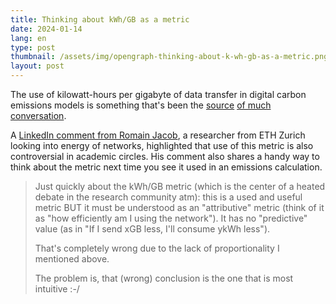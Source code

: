 ```yaml
---
title: Thinking about kWh/GB as a metric
date: 2024-01-14
lang: en
type: post
thumbnail: /assets/img/opengraph-thinking-about-k-wh-gb-as-a-metric.png
layout: post
---
```


The use of kilowatt-hours per gigabyte of data transfer in digital carbon emissions models is something that's been the [source](https://fershad.com/writing/is-data-the-best-proxy-for-website-carbon-emissions/) [of much](https://www.debugbear.com/blog/website-carbon-emissions) [conversation](https://calendar.perfplanet.com/2023/why-web-perf-tools-should-be-reporting-website-carbon-emissions/).

A [LinkedIn comment from Romain Jacob](https://www.linkedin.com/feed/update/urn:li:activity:7148980432062078976?commentUrn=urn%3Ali%3Acomment%3A%28activity%3A7148980432062078976%2C7148990576980381697%29&replyUrn=urn%3Ali%3Acomment%3A%28activity%3A7148980432062078976%2C7150229582372143105%29&dashCommentUrn=urn%3Ali%3Afsd_comment%3A%287148990576980381697%2Curn%3Ali%3Aactivity%3A7148980432062078976%29&dashReplyUrn=urn%3Ali%3Afsd_comment%3A%287150229582372143105%2Curn%3Ali%3Aactivity%3A7148980432062078976%29), a researcher from ETH Zurich looking into energy of networks, highlighted that use of this metric is also controversial in academic circles. His comment also shares a handy way to think about the metric next time you see it used in an emissions calculation.

> Just quickly about the kWh/GB metric (which is the center of a heated debate in the research community atm): this is a used and useful metric BUT it must be understood as an "attributive" metric (think of it as "how efficiently am I using the network"). It has no "predictive" value (as in "If I send xGB less, I'll consume ykWh less").
>
> That's completely wrong due to the lack of proportionality I mentioned above.
>
> The problem is, that (wrong) conclusion is the one that is most intuitive :-/
